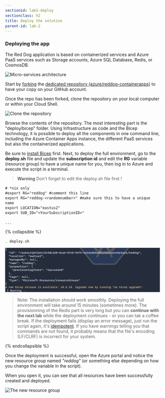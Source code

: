 ```yaml
---
sectionid: lab2-deploy
sectionclass: h2
title: Deploy the solution
parent-id: lab-2
---
```


### Deploying the app

The Red Dog application is based on containerized services and Azure PaaS services such as Storage accounts, Azure SQL Database, Redis, or CosmosDB.

![Micro-services architecture](/media/lab2/deploy/reddog_containerapps.png)

Start by [forking](https://github.com/Azure/reddog-containerapps/fork) the [dedicated repository (azure/reddog-containerapps)](https://github.com/Azure/reddog-containerapps) to have your copy on your GitHub account.

Once the repo has been forked, clone the repository on your local computer or within your Cloud Shell.

![Clone the repository](/media/lab2/deploy/clone-repo.png)

Browse the contents of the repository. The most interesting part is the "deploy/bicep" folder. Using Infrastructure as code and the Bicep technology, it is possible to deploy all the components in one command line, including the Azure Container Apps instance, the different PaaS services but also the containerized applications.

Be sure to [install Bicep](https://docs.microsoft.com/en-us/azure/azure-resource-manager/bicep/install) first.
Next, to deploy the full environment, go to the **deploy.sh** file and update the **subscription id** and edit the **RG** variable (resource group) to have a unique name for you, then log in to Azure and execute the script in a terminal. 

> **Warning** Don't forget to edit the deploy.sh file first !

```shell
# *nix only
#export RG="reddog" #comment this line
export RG="reddog-<randomnumber>" #make sure this to have a unique name
export LOCATION="eastus2"
export SUB_ID="<YourSubscriptionID>"

...
```

{% collapsible %}

``` bash
. deploy.sh
```

![Deployment in progress](/media/lab2/deploy/deploy.png)

> Note: The installation should work smoothly. Deploying the full environment will take around 15 minutes (sometimes more). The provisionning of the Redis part is very long but you can **continue with the next lab** while the deployment continues - or you can tak a coffee break. If the deployment fails (display an error message), just run the script again, it's [idempotent](https://en.wikipedia.org/wiki/Idempotence). If you have warnings telling you that commands are not found, it probably means that the file's encoding (LF/CLRF) is incorrect for your system.

{% endcollapsible %}

Once the deployment is successful, open the Azure portal and notice the new resource group named *"reddog"* (or something else depending on how you change the variable in the script).

When you open it, you can see that all resources have been successfully created and deployed.

![The new resource group](/media/lab2/deploy/rg-reddog.png)
